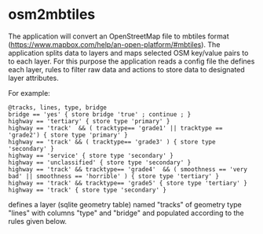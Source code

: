 # osm2mbtiles

The application will convert an OpenStreetMap file to mbtiles format (https://www.mapbox.com/help/an-open-platform/#mbtiles). 
The application splits data to layers and maps 
selected OSM key/value pairs to to each layer. For this purpose the application reads a config file the defines each layer, rules to filter raw data and actions to store data to designated layer attributes.

For example:

```
@tracks, lines, type, bridge
bridge == 'yes' { store bridge 'true' ; continue ; }
highway == 'tertiary' { store type 'primary' }
highway == 'track'  && ( tracktype== 'grade1' || tracktype == 'grade2') { store type 'primary' }
highway == 'track' && ( tracktype== 'grade3' ) { store type 'secondary' }
highway == 'service' { store type 'secondary' }
highway == 'unclassified' { store type 'secondary' }
highway == 'track' && tracktype== 'grade4'  && ( smoothness == 'very bad' || smoothness == 'horrible' ) { store type 'tertiary' }
highway == 'track' && tracktype== 'grade5' { store type 'tertiary' }
highway == 'track' { store type 'secondary' }
```

defines a layer (sqlite geometry table) named "tracks" of geometry type "lines" with columns "type" and "bridge" and populated according to the rules given below.



